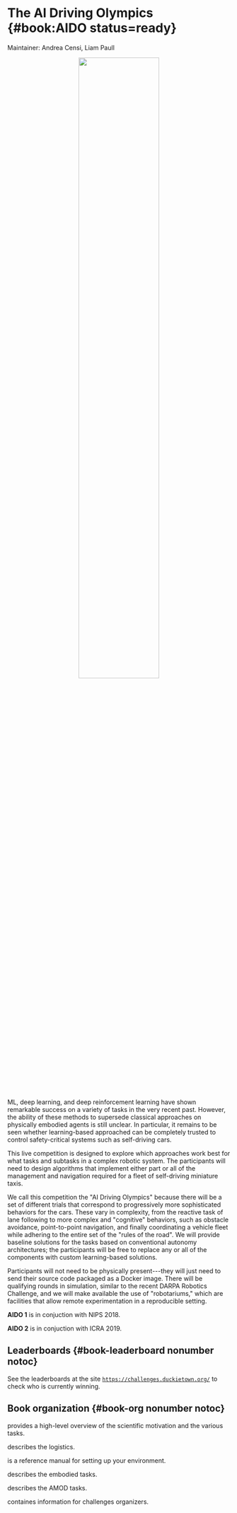 # The AI Driving Olympics {#book:AIDO status=ready}

Maintainer: Andrea Censi, Liam Paull



<p style='text-align: center'>
  <img src="AIDO-768x512.png" width="60%"/>
</p>

<abbr>ML</abbr>, deep learning, and deep reinforcement learning have shown remarkable success on a variety of tasks in the very recent past. However, the ability of these methods to supersede classical approaches on  physically embodied agents is still unclear. In particular, it remains to be seen whether learning-based approached can be completely trusted to control safety-critical systems such as self-driving cars.

This live competition is designed to explore which approaches work  best for what tasks and subtasks in a complex robotic system. The participants will need to design algorithms that implement either part or all of the management and navigation required for a fleet of self-driving miniature taxis.

We call this competition the "AI Driving Olympics" because there will be a set of different trials that correspond to progressively more sophisticated behaviors for the cars. These  vary in complexity, from the reactive task of lane following to more complex and "cognitive" behaviors, such as obstacle avoidance, point-to-point navigation, and finally coordinating a vehicle fleet while adhering to the entire set of the "rules of the road". We will provide  baseline solutions for the tasks based on conventional autonomy architectures; the participants will be free to replace any or all of the components with custom learning-based solutions.

Participants will not need to be physically present---they will just need to send their source code packaged as a Docker image.  There will be qualifying rounds in simulation, similar to the recent DARPA Robotics Challenge,
and we will make available the use of "robotariums," which are facilities that allow remote experimentation in a reproducible setting.

**AIDO 1** is in conjuction with NIPS 2018. 

**AIDO 2** is in conjuction with ICRA 2019. 


## Leaderboards {#book-leaderboard nonumber notoc}

See the leaderboards at the site [`https://challenges.duckietown.org/`](https://challenges.duckietown.org) 
to check who is currently winning.

## Book organization {#book-org nonumber notoc}

[](#part:aido-introduction) provides a high-level overview of the scientific motivation and the various 
tasks.

[](#part:aido-rules) describes the logistics.

[](#part:manual) is a reference manual for setting up your environment.

[](#part:embodied) describes the embodied tasks.

[](#part:task-amod) describes the AMOD tasks.

[](#part:developers) containes information for challenges organizers.



<!--

### LF: Lane following 

<img style="width: 24em" src="https://challenges.duckietown.org/v3/humans/challenges/aido1_lf1-v3/leaderboard/image.png"/>

For more details, see [the online leaderboard](https://challenges.duckietown.org/v3/humans/challenges/aido1_lf1-v3/leaderboard).


### LF: Lane following + vehicles

Not online yet. 

### NAV: Navigation

Not online yet.


### AMOD: Simulated Autonomous Mobility on Demand


<img style="width: 24em" src="https://challenges.duckietown.org/v3/humans/challenges/aido1_amod1-v3/leaderboard/image.png"/>

For more details, see [the online leaderboard](https://challenges.duckietown.org/v3/humans/challenges/aido1_amod1-v3/leaderboard).
-->
